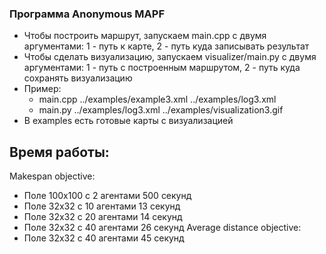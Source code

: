 ### Программа Anonymous MAPF
 * Чтобы построить маршрут, запускаем main.cpp с двумя аргументами: 1 - путь к карте, 2 - путь куда записывать результат
 * Чтобы сделать визуализацию, запускаем visualizer/main.py с двумя аргументами: 1 - путь с построенным маршрутом, 2 - путь куда сохранять визуализацию
 * Пример:
   * main.cpp ../examples/example3.xml ../examples/log3.xml
   * main.py ../examples/log3.xml ../examples/visualization3.gif
 * В examples есть готовые карты с визуализацией

## Время работы:
Makespan objective:
 * Поле 100х100 с 2 агентами 500 секунд
 * Поле 32x32 с 10 агентами 13 секунд
 * Поле 32x32 с 20 агентами 14 секунд
 * Поле 32x32 с 40 агентами 26 секунд
Average distance objective:
 * Поле 32x32 с 40 агентами 45 секунд